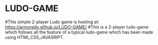 # LUDO-GAME
#This simple 2-player Ludo game is hosting at: https://armoredv.github.io/LUDO-GAME/ 
#This is a 2-player ludo-game which follows all the feature of a typical ludo-game which has been made using HTML,CSS,JAVASRIPT.  
